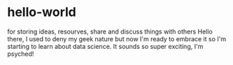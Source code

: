 # hello-world
for storing ideas, resourves, share and discuss things with others
Hello there, I used to deny my geek nature but now I'm ready to embrace it so I'm starting to learn about data science. It sounds so super exciting, I'm psyched!
